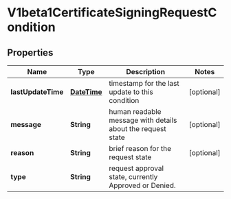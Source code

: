 
# V1beta1CertificateSigningRequestCondition

## Properties
Name | Type | Description | Notes
------------ | ------------- | ------------- | -------------
**lastUpdateTime** | [**DateTime**](DateTime.md) | timestamp for the last update to this condition |  [optional]
**message** | **String** | human readable message with details about the request state |  [optional]
**reason** | **String** | brief reason for the request state |  [optional]
**type** | **String** | request approval state, currently Approved or Denied. | 



